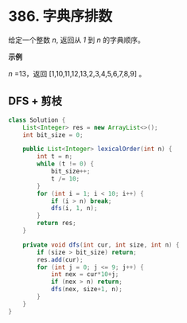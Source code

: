 # 386. 字典序排数

给定一个整数 *n*, 返回从 *1* 到 *n* 的字典顺序。

**示例**

*n* =13，返回 [1,10,11,12,13,2,3,4,5,6,7,8,9] 。



## DFS + 剪枝

```java
class Solution {
    List<Integer> res = new ArrayList<>();
    int bit_size = 0;

    public List<Integer> lexicalOrder(int n) {
        int t = n;
        while (t != 0) {
            bit_size++;
            t /= 10;
        }
        for (int i = 1; i < 10; i++) {
            if (i > n) break;
            dfs(i, 1, n);
        }
        return res;
    }

    private void dfs(int cur, int size, int n) {
        if (size > bit_size) return;
        res.add(cur);
        for (int j = 0; j <= 9; j++) {
            int nex = cur*10+j;
            if (nex > n) return;
            dfs(nex, size+1, n);
        }
    }
}
```

#